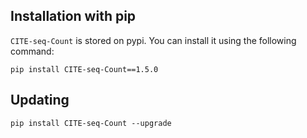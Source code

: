 Installation with pip
------------------------------------------

`CITE-seq-Count` is stored on pypi. You can install it using the following command:

```
pip install CITE-seq-Count==1.5.0
```


Updating
------------------------
```
pip install CITE-seq-Count --upgrade
```